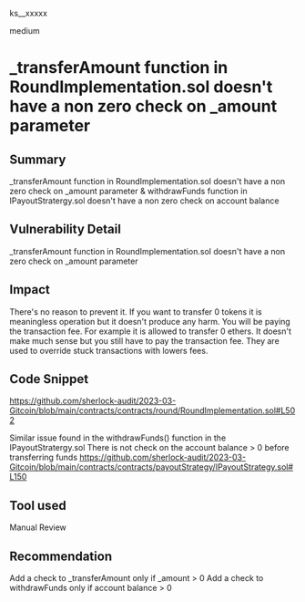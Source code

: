 ks__xxxxx

medium

# _transferAmount function in RoundImplementation.sol doesn't have a non zero check on _amount parameter

## Summary
_transferAmount function in RoundImplementation.sol doesn't have a non zero check on _amount parameter &  withdrawFunds function in IPayoutStratergy.sol doesn't have a non zero check on account balance  
## Vulnerability Detail
_transferAmount function in RoundImplementation.sol doesn't have a non zero check on _amount parameter

## Impact
There's no reason to prevent it. If you want to transfer 0 tokens it is meaningless operation but it doesn't produce any harm. You will be paying the transaction fee.
For example it is allowed to transfer 0 ethers. It doesn't make much sense but you still have to pay the transaction fee. They are used to override stuck transactions with lowers fees.
## Code Snippet
https://github.com/sherlock-audit/2023-03-Gitcoin/blob/main/contracts/contracts/round/RoundImplementation.sol#L502

Similar issue found in the withdrawFunds() function in the IPayoutStratergy.sol
There is not check on the account balance > 0 before transferring funds 
https://github.com/sherlock-audit/2023-03-Gitcoin/blob/main/contracts/contracts/payoutStrategy/IPayoutStrategy.sol#L150
## Tool used
Manual Review

## Recommendation
Add a check to _transferAmount only if _amount > 0
Add a check to withdrawFunds only if account balance > 0